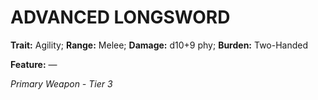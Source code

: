 ﻿---
tags:
  - Item
  - Weapon
name: 'ADVANCED LONGSWORD'
trait: 'Agility'
range: 'Melee'
damage: 'd10+9 phy'
burden: 'Two-Handed'
feat_name: 
feat_text: 
primary_or_secondary: 'Primary Weapon'
tier: 3
---

# ADVANCED LONGSWORD

**Trait:** Agility; **Range:** Melee; **Damage:** d10+9 phy; **Burden:** Two-Handed

**Feature:** —

*Primary Weapon - Tier 3*
